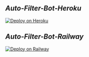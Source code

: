 ## ***Auto-Filter-Bot-Heroku*** 
[![Deploy on Heroku](https://www.herokucdn.com/deploy/button.svg)](https://heroku.com/deploy)


## ***Auto-Filter-Bot-Railway***
[![Deploy on Railway](https://railway.app/button.svg)](https://railway.app/template/)
